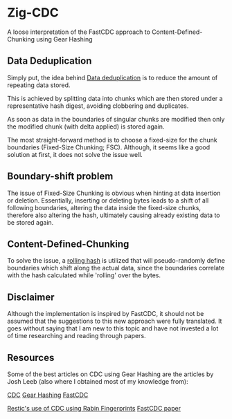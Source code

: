 # Zig-CDC

A loose interpretation of the FastCDC approach to Content-Defined-Chunking using Gear Hashing

## Data Deduplication

Simply put, the idea behind [Data deduplication](https://en.wikipedia.org/wiki/Data_deduplication) is to reduce the amount of repeating data stored.

This is achieved by splitting data into chunks which are then stored under a representative hash digest, avoiding clobbering and duplicates.

As soon as data in the boundaries of singular chunks are modified then only the modified chunk (with delta applied) is stored again.

The most straight-forward method is to choose a fixed-size for the chunk boundaries (Fixed-Size Chunking; FSC).
Although, it seems like a good solution at first, it does not solve the issue well.

## Boundary-shift problem

The issue of Fixed-Size Chunking is obvious when hinting at data insertion or deletion.
Essentially, inserting or deleting bytes leads to a shift of all following boundaries, altering the data inside the fixed-size chunks,
therefore also altering the hash, ultimately causing already existing data to be stored again.

## Content-Defined-Chunking

To solve the issue, a [rolling hash](https://en.wikipedia.org/wiki/Rolling_hash) is utilized that will pseudo-randomly define boundaries which shift along
the actual data, since the boundaries correlate with the hash calculated while 'rolling' over the bytes.

## Disclaimer

Although the implementation is inspired by FastCDC, it should not be assumed that the suggestions to this new approach were fully translated.
It goes without saying that I am new to this topic and have not invested a lot of time researching and reading through papers.

## Resources

Some of the best articles on CDC using Gear Hashing are the articles by Josh Leeb (also where I obtained most of my knowledge from):

[CDC](https://joshleeb.com/posts/content-defined-chunking.html)
[Gear Hashing](https://joshleeb.com/posts/gear-hashing.html)
[FastCDC](https://joshleeb.com/posts/fastcdc.html)

[Restic's use of CDC using Rabin Fingerprints](https://restic.net/blog/2015-09-12/restic-foundation1-cdc/)
[FastCDC paper](https://www.usenix.org/system/files/conference/atc16/atc16-paper-xia.pdf)

